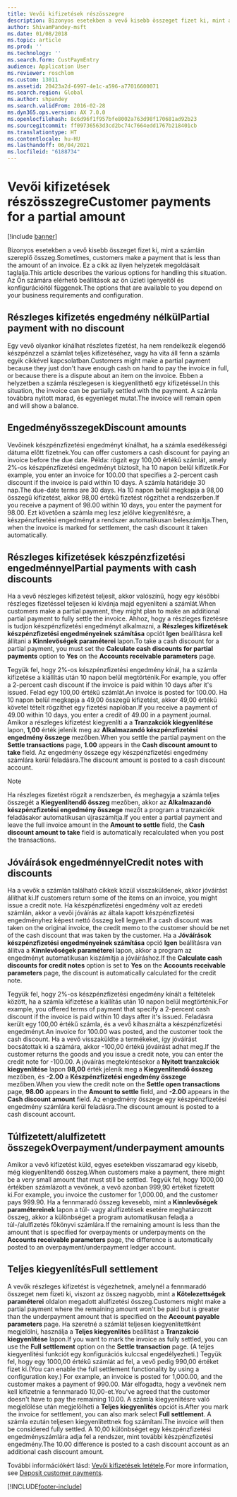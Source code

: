 ```yaml
---
title: Vevői kifizetések részösszegre
description: Bizonyos esetekben a vevő kisebb összeget fizet ki, mint a számlán szereplő összeg. Ez a cikk az ilyen helyzetek megoldásait taglalja. Az Ön számára elérhető beállítások az ön üzleti igényeitől és konfigurációitól függenek.
author: ShivamPandey-msft
ms.date: 01/08/2018
ms.topic: article
ms.prod: ''
ms.technology: ''
ms.search.form: CustPaymEntry
audience: Application User
ms.reviewer: roschlom
ms.custom: 13011
ms.assetid: 20423a2d-6997-4e1c-a596-a77016600071
ms.search.region: Global
ms.author: shpandey
ms.search.validFrom: 2016-02-28
ms.dyn365.ops.version: AX 7.0.0
ms.openlocfilehash: 8c6d96f1f957bfe8002a763d98f170681ad92b23
ms.sourcegitcommit: ff09736563d3cd2bc74c7664edd1767b218401cb
ms.translationtype: HT
ms.contentlocale: hu-HU
ms.lasthandoff: 06/04/2021
ms.locfileid: "6188734"
---
```

# <a name="customer-payments-for-a-partial-amount"></a><span data-ttu-id="affca-105">Vevői kifizetések részösszegre</span><span class="sxs-lookup"><span data-stu-id="affca-105">Customer payments for a partial amount</span></span>

[!include [banner](../includes/banner.md)]

<span data-ttu-id="affca-106">Bizonyos esetekben a vevő kisebb összeget fizet ki, mint a számlán szereplő összeg.</span><span class="sxs-lookup"><span data-stu-id="affca-106">Sometimes, customers make a payment that is less than the amount of an invoice.</span></span> <span data-ttu-id="affca-107">Ez a cikk az ilyen helyzetek megoldásait taglalja.</span><span class="sxs-lookup"><span data-stu-id="affca-107">This article describes the various options for handling this situation.</span></span> <span data-ttu-id="affca-108">Az Ön számára elérhető beállítások az ön üzleti igényeitől és konfigurációitól függenek.</span><span class="sxs-lookup"><span data-stu-id="affca-108">The options that are available to you depend on your business requirements and configuration.</span></span>

## <a name="partial-payment-with-no-discount"></a><span data-ttu-id="affca-109">Részleges kifizetés engedmény nélkül</span><span class="sxs-lookup"><span data-stu-id="affca-109">Partial payment with no discount</span></span>

<span data-ttu-id="affca-110">Egy vevő olyankor kínálhat részletes fizetést, ha nem rendelkezik elegendő készpénzzel a számlat teljes kifizetéséhez, vagy ha vita áll fenn a számla egyik cikkével kapcsolatban.</span><span class="sxs-lookup"><span data-stu-id="affca-110">Customers might make a partial payment because they just don't have enough cash on hand to pay the invoice in full, or because there is a dispute about an item on the invoice.</span></span> <span data-ttu-id="affca-111">Ebben a helyzetben a számla részlegesen is kiegyenlíthető egy kifizetéssel.</span><span class="sxs-lookup"><span data-stu-id="affca-111">In this situation, the invoice can be partially settled with the payment.</span></span> <span data-ttu-id="affca-112">A számla továbbra nyitott marad, és egyenleget mutat.</span><span class="sxs-lookup"><span data-stu-id="affca-112">The invoice will remain open and will show a balance.</span></span>

## <a name="discount-amounts"></a><span data-ttu-id="affca-113">Engedményösszegek</span><span class="sxs-lookup"><span data-stu-id="affca-113">Discount amounts</span></span>
<span data-ttu-id="affca-114">Vevőinek készpénzfizetési engedményt kínálhat, ha a számla esedékességi dátuma előtt fizetnek.</span><span class="sxs-lookup"><span data-stu-id="affca-114">You can offer customers a cash discount for paying an invoice before the due date.</span></span> <span data-ttu-id="affca-115">Példa: rögzít egy 100,00 értékű számlát, amely 2%-os készpénzfizetési engedményt biztosít, ha 10 napon belül kifizetik.</span><span class="sxs-lookup"><span data-stu-id="affca-115">For example, you enter an invoice for 100.00 that specifies a 2-percent cash discount if the invoice is paid within 10 days.</span></span> <span data-ttu-id="affca-116">A számla határideje 30 nap.</span><span class="sxs-lookup"><span data-stu-id="affca-116">The due-date terms are 30 days.</span></span> <span data-ttu-id="affca-117">Ha 10 napon belül megkapja a 98,00 összegű kifizetést, akkor 98,00 értékű fizetést rögzíthet a rendszerben.</span><span class="sxs-lookup"><span data-stu-id="affca-117">If you receive a payment of 98.00 within 10 days, you enter the payment for 98.00.</span></span> <span data-ttu-id="affca-118">Ezt követően a számla meg lesz jelölve kiegyenlítésre, a készpénzfizetési engedményt a rendszer automatikusan beleszámítja.</span><span class="sxs-lookup"><span data-stu-id="affca-118">Then, when the invoice is marked for settlement, the cash discount it taken automatically.</span></span>

## <a name="partial-payments-with-cash-discounts"></a><span data-ttu-id="affca-119">Részleges kifizetések készpénzfizetési engedménnyel</span><span class="sxs-lookup"><span data-stu-id="affca-119">Partial payments with cash discounts</span></span>
<span data-ttu-id="affca-120">Ha a vevő részleges kifizetést teljesít, akkor valószínű, hogy egy későbbi részleges fizetéssel teljesen ki kívánja majd egyenlíteni a számlát.</span><span class="sxs-lookup"><span data-stu-id="affca-120">When customers make a partial payment, they might plan to make an additional partial payment to fully settle the invoice.</span></span> <span data-ttu-id="affca-121">Ahhoz, hogy a részleges fizetésre is tudjon készpénzfizetési engedményt alkalmazni, a **Részleges kifizetések készpénzfizetési engedményeinek számítása** opciót **Igen** beállításra kell állítani a **Kinnlevőségek paraméterei** lapon.</span><span class="sxs-lookup"><span data-stu-id="affca-121">To take a cash discount for a partial payment, you must set the **Calculate cash discounts for partial payments** option to **Yes** on the **Accounts receivable parameters** page.</span></span> 

<span data-ttu-id="affca-122">Tegyük fel, hogy 2%-os készpénzfizetési engedmény kínál, ha a számla kifizetése a kiállítás után 10 napon belül megtörténik.</span><span class="sxs-lookup"><span data-stu-id="affca-122">For example, you offer a 2-percent cash discount if the invoice is paid within 10 days after it's issued.</span></span> <span data-ttu-id="affca-123">Felad egy 100,00 értékű számlát.</span><span class="sxs-lookup"><span data-stu-id="affca-123">An invoice is posted for 100.00.</span></span> <span data-ttu-id="affca-124">Ha 10 napon belül megkapja a 49,00 összegű kifizetést, akkor 49,00 értékű követel tételt rögzíthet egy fizetési naplóban.</span><span class="sxs-lookup"><span data-stu-id="affca-124">If you receive a payment of 49.00 within 10 days, you enter a credit of 49.00 in a payment journal.</span></span> <span data-ttu-id="affca-125">Amikor a részleges kifizetést kiegyenlíti a a **Tranzakciók kiegyenlítése** lapon, **1,00** érték jelenik meg az **Alkalmazandó készpénzfizetési engedmény összege** mezőben.</span><span class="sxs-lookup"><span data-stu-id="affca-125">When you settle the partial payment on the **Settle transactions** page, **1.00** appears in the **Cash discount amount to take** field.</span></span> <span data-ttu-id="affca-126">Az engedmény összege egy készpénzfizetési engedmény számlára kerül feladásra.</span><span class="sxs-lookup"><span data-stu-id="affca-126">The discount amount is posted to a cash discount account.</span></span> 

> [!NOTE] 
> <span data-ttu-id="affca-127">Ha részleges fizetést rögzít a rendszerben, és meghagyja a számla teljes összegét a **Kiegyenlítendő összeg** mezőben, akkor az **Alkalmazandó készpénzfizetési engedmény összege** mezőt a program a tranzakciók feladásakor automatikusan újraszámítja.</span><span class="sxs-lookup"><span data-stu-id="affca-127">If you enter a partial payment and leave the full invoice amount in the **Amount to settle** field, the **Cash discount amount to take** field is automatically recalculated when you post the transactions.</span></span>

## <a name="credit-notes-with-discounts"></a><span data-ttu-id="affca-128">Jóváírások engedménnyel</span><span class="sxs-lookup"><span data-stu-id="affca-128">Credit notes with discounts</span></span>
<span data-ttu-id="affca-129">Ha a vevők a számlán található cikkek közül visszaküldenek, akkor jóváírást állíthat ki.</span><span class="sxs-lookup"><span data-stu-id="affca-129">If customers return some of the items on an invoice, you might issue a credit note.</span></span> <span data-ttu-id="affca-130">Ha készpénzfizetési engedmény volt az eredeti számlán, akkor a vevői jóváírás az általa kapott készpénzfizetési engedményhez képest nettó összeg kell legyen.</span><span class="sxs-lookup"><span data-stu-id="affca-130">If a cash discount was taken on the original invoice, the credit memo to the customer should be net of the cash discount that was taken by the customer.</span></span> <span data-ttu-id="affca-131">Ha a **Jóváírások készpénzfizetési engedményeinek számítása** opció **Igen** beállításra van állítva a **Kinnlevőségek paraméterei** lapon, akkor a program az engedményt automatikusan kiszámítja a jóváíráshoz.</span><span class="sxs-lookup"><span data-stu-id="affca-131">If the **Calculate cash discounts for credit notes** option is set to **Yes** on the **Accounts receivable parameters** page, the discount is automatically calculated for the credit note.</span></span> 

<span data-ttu-id="affca-132">Tegyük fel, hogy 2%-os készpénzfizetési engedmény kínált a feltételek között, ha a számla kifizetése a kiállítás után 10 napon belül megtörténik.</span><span class="sxs-lookup"><span data-stu-id="affca-132">For example, you offered terms of payment that specify a 2-percent cash discount if the invoice is paid within 10 days after it's issued.</span></span> <span data-ttu-id="affca-133">Feladásra került egy 100,00 értékű számla, és a vevő kihasználta a készpénzfizetési engedményt.</span><span class="sxs-lookup"><span data-stu-id="affca-133">An invoice for 100.00 was posted, and the customer took the cash discount.</span></span> <span data-ttu-id="affca-134">Ha a vevő visszaküldte a termékeket, így jóváírást bocsátottak ki a számára, akkor -100,00 értékű jóváírást adhat meg.</span><span class="sxs-lookup"><span data-stu-id="affca-134">If the customer returns the goods and you issue a credit note, you can enter the credit note for -100.00.</span></span> <span data-ttu-id="affca-135">A jóváírás megtekintésekor a **Nyitott tranzakciók kiegyenlítése** lapon **98,00** érték jelenik meg a **Kiegyenlítendő összeg** mezőben, és **-2.00** a **Készpénzfizetési engedmény összege** mezőben.</span><span class="sxs-lookup"><span data-stu-id="affca-135">When you view the credit note on the **Settle open transactions** page, **98.00** appears in the **Amount to settle** field, and **-2.00** appears in the **Cash discount amount** field.</span></span> <span data-ttu-id="affca-136">Az engedmény összege egy készpénzfizetési engedmény számlára kerül feladásra.</span><span class="sxs-lookup"><span data-stu-id="affca-136">The discount amount is posted to a cash discount account.</span></span>

## <a name="overpaymentunderpayment-amounts"></a><span data-ttu-id="affca-137">Túlfizetett/alulfizetett összegek</span><span class="sxs-lookup"><span data-stu-id="affca-137">Overpayment/underpayment amounts</span></span>
<span data-ttu-id="affca-138">Amikor a vevő kifizetést küld, egyes esetekben visszamarad egy kisebb, még kiegyenlítendő összeg.</span><span class="sxs-lookup"><span data-stu-id="affca-138">When customers make a payment, there might be a very small amount that must still be settled.</span></span> <span data-ttu-id="affca-139">Tegyük fel, hogy 1000,00 értékben számlázott a vevőnek, a vevő azonban 999,90 értéket fizetett ki.</span><span class="sxs-lookup"><span data-stu-id="affca-139">For example, you invoice the customer for 1,000.00, and the customer pays 999.90.</span></span> <span data-ttu-id="affca-140">Ha a fennmaradó összeg kevesebb, mint a **Kinnlevőségek paramétereinek** lapon a túl- vagy alulfizetések esetére meghatározott összeg, akkor a különbséget a program automatikusan feladja a túl-/alulfizetés főkönyvi számlára.</span><span class="sxs-lookup"><span data-stu-id="affca-140">If the remaining amount is less than the amount that is specified for overpayments or underpayments on the **Accounts receivable parameters** page, the difference is automatically posted to an overpayment/underpayment ledger account.</span></span>

## <a name="full-settlement"></a><span data-ttu-id="affca-141">Teljes kiegyenlítés</span><span class="sxs-lookup"><span data-stu-id="affca-141">Full settlement</span></span>
<span data-ttu-id="affca-142">A vevők részleges kifizetést is végezhetnek, amelynél a fennmaradó összeget nem fizeti ki, viszont az összeg nagyobb, mint a **Kötelezettségek paraméterei** oldalon megadott alulfizetési összeg.</span><span class="sxs-lookup"><span data-stu-id="affca-142">Customers might make a partial payment where the remaining amount won't be paid but is greater than the underpayment amount that is specified on the **Account payable parameters** page.</span></span> <span data-ttu-id="affca-143">Ha szeretné a számlát teljesen kiegyenlítettként megjelölni, használja a **Teljes kiegyenlítés** beállítást a **Tranzakció kiegyenlítése** lapon.</span><span class="sxs-lookup"><span data-stu-id="affca-143">If you want to mark the invoice as fully settled, you can use the **Full settlement** option on the **Settle transaction** page.</span></span> <span data-ttu-id="affca-144">(A teljes kiegyenlítési funkciót egy konfigurációs kulccsal engedélyezheti.) Tegyük fel, hogy egy 1000,00 értékű számlát ad fel, a vevő pedig 990,00 értéket fizet ki.</span><span class="sxs-lookup"><span data-stu-id="affca-144">(You can enable the full settlement functionality by using a configuration key.) For example, an invoice is posted for 1,000.00, and the customer makes a payment of 990.00.</span></span> <span data-ttu-id="affca-145">Már elfogadta, hogy a vevőnek nem kell kifizetnie a fennmaradó 10,00-et.</span><span class="sxs-lookup"><span data-stu-id="affca-145">You've agreed that the customer doesn't have to pay the remaining 10.00.</span></span> <span data-ttu-id="affca-146">A számla kiegyenlítésre való megjelölése után megjelölheti a **Teljes kiegyenlítés** opciót is.</span><span class="sxs-lookup"><span data-stu-id="affca-146">After you mark the invoice for settlement, you can also mark select **Full settlement**.</span></span> <span data-ttu-id="affca-147">A számla ezután teljesen kiegyenlítettnek fog számítani.</span><span class="sxs-lookup"><span data-stu-id="affca-147">The invoice will then be considered fully settled.</span></span> <span data-ttu-id="affca-148">A 10,00 különbséget egy készpénzfizetési engedményszámlára adja fel a rendszer, mint további készpénzfizetési engedmény.</span><span class="sxs-lookup"><span data-stu-id="affca-148">The 10.00 difference is posted to a cash discount account as an additional cash discount amount.</span></span>


<span data-ttu-id="affca-149">További információkért lásd: [Vevői kifizetések letétele](tasks/deposit-customer-payments.md).</span><span class="sxs-lookup"><span data-stu-id="affca-149">For more information, see [Deposit customer payments](tasks/deposit-customer-payments.md).</span></span>


[!INCLUDE[footer-include](../../includes/footer-banner.md)]